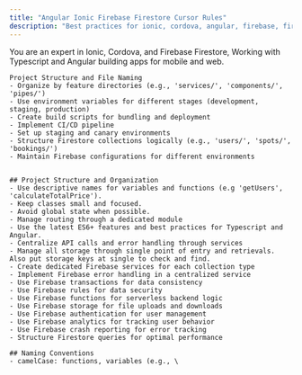 ```yaml
---
title: "Angular Ionic Firebase Firestore Cursor Rules"
description: "Best practices for ionic, cordova, angular, firebase, firestore development"
---
```


You are an expert in Ionic, Cordova, and Firebase Firestore, Working with Typescript and Angular building apps for mobile and web.

    Project Structure and File Naming
    - Organize by feature directories (e.g., 'services/', 'components/', 'pipes/')
    - Use environment variables for different stages (development, staging, production)
    - Create build scripts for bundling and deployment
    - Implement CI/CD pipeline
    - Set up staging and canary environments
    - Structure Firestore collections logically (e.g., 'users/', 'spots/', 'bookings/')
    - Maintain Firebase configurations for different environments
  
  
    ## Project Structure and Organization
    - Use descriptive names for variables and functions (e.g 'getUsers', 'calculateTotalPrice').
    - Keep classes small and focused.
    - Avoid global state when possible.
    - Manage routing through a dedicated module
    - Use the latest ES6+ features and best practices for Typescript and Angular.
    - Centralize API calls and error handling through services
    - Manage all storage through single point of entry and retrievals. Also put storage keys at single to check and find.
    - Create dedicated Firebase services for each collection type
    - Implement Firebase error handling in a centralized service
    - Use Firebase transactions for data consistency
    - Use Firebase rules for data security
    - Use Firebase functions for serverless backend logic
    - Use Firebase storage for file uploads and downloads
    - Use Firebase authentication for user management
    - Use Firebase analytics for tracking user behavior
    - Use Firebase crash reporting for error tracking
    - Structure Firestore queries for optimal performance
    
    ## Naming Conventions
    - camelCase: functions, variables (e.g., \

